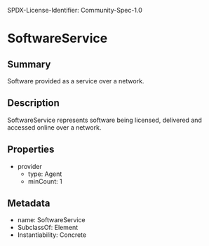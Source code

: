 SPDX-License-Identifier: Community-Spec-1.0

# SoftwareService

## Summary

Software provided as a service over a network.

## Description

SoftwareService represents software being licensed, delivered and accessed online over a network.

## Properties

- provider
  - type: Agent
  - minCount: 1

## Metadata

- name: SoftwareService
- SubclassOf: Element
- Instantiability: Concrete
